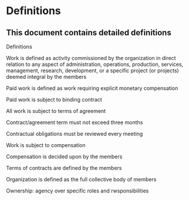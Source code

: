 # Definitions

## This document contains detailed definitions  

Definitions

Work is defined as activity commissioned by the organization in direct relation to any aspect of administration, operations, production, services, management, research, development, or a specific project (or projects) deemed integral by the members

Paid work is defined as work requiring explicit monetary compensation

Paid work is subject to binding contract

All work is subject to terms of agreement

Contract/agreement term must not exceed three months

Contractual obligations must be reviewed every meeting

Work is subject to compensation

Compensation is decided upon by the members

Terms of contracts are defined by the members

Organization is defined as the full collective body of members

Ownership: agency over specific roles and rwsponsibilities
